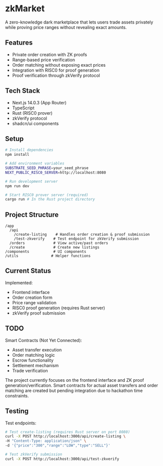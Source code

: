 # zkMarket

A zero-knowledge dark marketplace that lets users trade assets privately while proving price ranges without revealing exact amounts.

## Features

- Private order creation with ZK proofs
- Range-based price verification
- Order matching without exposing exact prices
- Integration with RISC0 for proof generation
- Proof verification through zkVerify protocol

## Tech Stack

- Next.js 14.0.3 (App Router)
- TypeScript
- Rust (RISC0 prover)
- zkVerify protocol
- shadcn/ui components

## Setup

```bash
# Install dependencies
npm install

# Add environment variables
SUBSTRATE_SEED_PHRASE=your_seed_phrase
NEXT_PUBLIC_RISC0_SERVER=http://localhost:8080

# Run development server
npm run dev

# Start RISC0 prover server (required)
cargo run # In the Rust project directory
```

## Project Structure

```
/app
  /api
    /create-listing    # Handles order creation & proof submission
    /test-zkverify    # Test endpoint for zkVerify submission
  /orders             # View active/past orders
  /create             # Create new listings
/components           # UI components
/utils               # Helper functions
```

## Current Status

Implemented:

- Frontend interface
- Order creation form
- Price range validation
- RISC0 proof generation (requires Rust server)
- zkVerify proof submission

## TODO

Smart Contracts (Not Yet Connected):

- Asset transfer execution
- Order matching logic
- Escrow functionality
- Settlement mechanism
- Trade verification

The project currently focuses on the frontend interface and ZK proof generation/verification. Smart contracts for actual asset transfers and order matching are created but pending integration due to hackathon time constraints.

## Testing

Test endpoints:

```bash
# Test create-listing (requires Rust server on port 8080)
curl -X POST http://localhost:3000/api/create-listing \
-H "Content-Type: application/json" \
-d '{"price":"300","range":"LOW","type":"SELL"}'

# Test zkVerify submission
curl -X POST http://localhost:3000/api/test-zkverify
```
